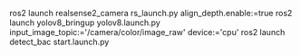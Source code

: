 <!-- ros2 launch realsense2_camera rs_launch.py depth_module.profile:=1280x720x30 pointcloud.enable:=true align_depth.enable:=true -->
ros2 launch realsense2_camera rs_launch.py align_depth.enable:=true
ros2 launch yolov8_bringup yolov8.launch.py input_image_topic:='/camera/color/image_raw' device:='cpu'
ros2 launch detect_bac start.launch.py
<!-- ros2 topic echo /detect_bac -->
